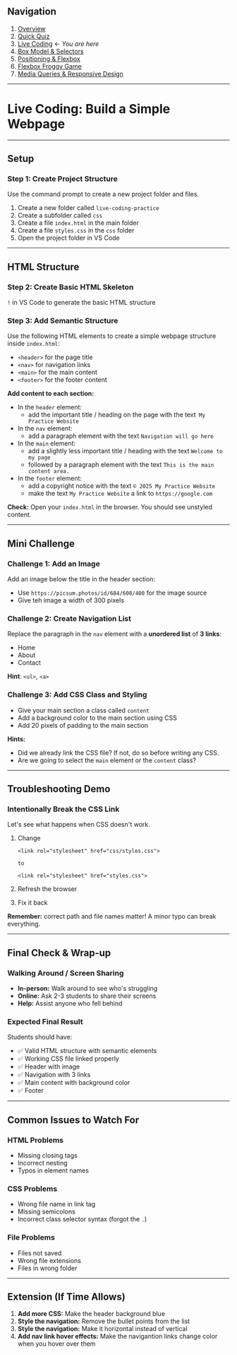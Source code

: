 ## Navigation

1. [Overview](readme.md)
2. [Quick Quiz](./01-quick-quiz.md)
3. [Live Coding](./02-live-coding.md) ← _You are here_
4. [Box Model & Selectors](./03-box-model-and-selectors.md)
5. [Positioning & Flexbox](./04-positioning-and-flexbox.md)
6. [Flexbox Froggy Game](./05-flex-froggy-game.md)
7. [Media Queries & Responsive Design](./06-media-queries.md)

---

# Live Coding: Build a Simple Webpage

---

## Setup

### Step 1: Create Project Structure

Use the command prompt to create a new project folder and files.

1. Create a new folder called `live-coding-practice`
2. Create a subfolder called `css`
3. Create a file `index.html` in the main folder
4. Create a file `styles.css` in the `css` folder
5. Open the project folder in VS Code

---

## HTML Structure

### Step 2: Create Basic HTML Skeleton

`!` in VS Code to generate the basic HTML structure

### Step 3: Add Semantic Structure

Use the following HTML elements to create a simple webpage structure inside `index.html`:

-   `<header>` for the page title
-   `<nav>` for navigation links
-   `<main>` for the main content
-   `<footer>` for the footer content

**Add content to each section:**

-   In the `header` element:
    -   add the important title / heading on the page with the text` My Practice Website`
-   In the `nav` element:
    -   add a paragraph element with the text `Navigation will go here`
-   In the `main` element:
    -   add a slightly less important title / heading with the text `Welcome to my page`
    -   followed by a paragraph element with the text `This is the main content area.`
-   In the `footer` element:
    -   add a copyright notice with the text `© 2025 My Practice Website`
    -   make the text `My Practice Website` a link to `https://google.com`

**Check:** Open your `index.html` in the browser. You should see unstyled content.

---

## Mini Challenge

### Challenge 1: Add an Image

Add an image below the title in the header section:

-   Use `https://picsum.photos/id/684/600/400` for the image source
-   Give teh image a width of 300 pixels

### Challenge 2: Create Navigation List

Replace the paragraph in the `nav` element with a **unordered list** of **3 links**:

-   Home
-   About
-   Contact

**Hint**: `<ul>`, `<a>`

### Challenge 3: Add CSS Class and Styling

-   Give your main section a class called `content`
-   Add a background color to the main section using CSS
-   Add 20 pixels of padding to the main section

**Hints:**

-   Did we already link the CSS file? If not, do so before writing any CSS.
-   Are we going to select the `main` element or the `content` class?

---

## Troubleshooting Demo

### Intentionally Break the CSS Link

Let's see what happens when CSS doesn't work.

1. Change

    ```
    <link rel="stylesheet" href="css/styles.css">

    to

    <link rel="stylesheet" href="styles.css">
    ```

2. Refresh the browser
3. Fix it back

**Remember:** correct path and file names matter! A minor typo can break everything.

---

## Final Check & Wrap-up

### Walking Around / Screen Sharing

-   **In-person:** Walk around to see who's struggling
-   **Online:** Ask 2-3 students to share their screens
-   **Help:** Assist anyone who fell behind

### Expected Final Result

Students should have:

-   ✅ Valid HTML structure with semantic elements
-   ✅ Working CSS file linked properly
-   ✅ Header with image
-   ✅ Navigation with 3 links
-   ✅ Main content with background color
-   ✅ Footer

---

## Common Issues to Watch For

### HTML Problems

-   Missing closing tags
-   Incorrect nesting
-   Typos in element names

### CSS Problems

-   Wrong file name in link tag
-   Missing semicolons
-   Incorrect class selector syntax (forgot the `.`)

### File Problems

-   Files not saved
-   Wrong file extensions
-   Files in wrong folder

---

## Extension (If Time Allows)

1. **Add more CSS:** Make the header background blue
2. **Style the navigation:** Remove the bullet points from the list
3. **Style the navigation:** Make it horizontal instead of vertical
4. **Add nav link hover effects:** Make the navigantion links change color when you hover over them
